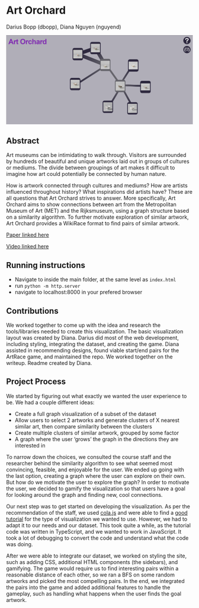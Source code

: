 # Art Orchard
<!-- Include title, team members, summary image, abstract, link to paper, running instructions for the software and other optional materials -->
Darius Bopp (dbopp), Diana Nguyen (nguyend)

![Summary Image](/imgs/Summary.PNG)

## Abstract
Art museums can be intimidating to walk through. Visitors are surrounded by hundreds of beautiful and unique artworks laid out in groups of cultures or mediums. The divide between groupings of art makes it difficult to imagine how art could potentially be connected by human nature. 

How is artwork connected through cultures and mediums? How are artists influenced throughout history? What inspirations did artists have? These are all questions that Art Orchard strives to answer. More specifically, Art Orchard aims to show connections between art from the Metropolitan Museum of Art (MET) and the Rijksmuseum, using a graph structure based on a similarity algorithm. To further motivate exploration of similar artwork, Art Orchard provides a WikiRace format to find pairs of similar artwork.

[Paper linked here](/final/Art_Orchard.pdf)

[Video linked here](https://youtu.be/m1fzM5I5ebw)

## Running instructions
- Navigate to inside the main folder, at the same level as `index.html`
- run `python -m http.server`
- navigate to localhost:8000 in your prefered browser

## Contributions
<!-- a breakdown of how the work was split among group members -->
We worked together to come up with the idea and research the tools/libraries needed to create this visualization. The basic visualization layout was created by Diana. Darius did most of the web development, including styling, integrating the dataset, and creating the game. Diana assisted in recommending designs, found viable start/end pairs for the ArtRace game, and maintained the repo. We worked together on the writeup. Readme created by Diana.

## Project Process
<!-- a commentary on the research/development process in the readme.md -->
We started by figuring out what exactly we wanted the user experience to be. We had a couple different ideas:
- Create a full graph visualization of a subset of the dataset
- Allow users to select 2 artworks and generate clusters of X nearest similar art, then compare similarity between the clusters
- Create multiple clusters of similar artwork, grouped by some factor
- A graph where the user ‘grows’ the graph in the directions they are interested in

To narrow down the choices, we consulted the course staff and the researcher behind the similarity algorithm to see what seemed most convincing, feasible, and enjoyable for the user. We ended up going with the last option, creating a graph where the user can explore on their own. But how do we motivate the user to explore the graph? In order to motivate the user, we decided to gamify the visualization so that users have a goal for looking around the graph and finding new, cool connections.

Our next step was to get started on developing the visualization. As per the recommendation of the staff, we used [cola.js](https://ialab.it.monash.edu/webcola/) and were able to find a [good tutorial](https://ialab.it.monash.edu/webcola/examples/browsemovies.html) for the type of visualization we wanted to use. However, we had to adapt it to our needs and our dataset. This took quite a while, as the tutorial code was written in TypeScript, and we wanted to work in JavaScript. It took a lot of debugging to convert the code and understand what the code was doing.

After we were able to integrate our dataset, we worked on styling the site, such as adding CSS, additional HTML components (the sidebars), and gamifying. The game would require us to find interesting pairs within a reasonable distance of each other, so we ran a BFS on some random artworks and picked the most compelling pairs. In the end, we integrated the pairs into the game and added additional features to handle the gameplay, such as handling what happens when the user finds the goal artwork.
